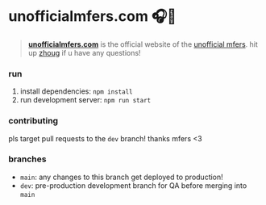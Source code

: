 # unofficialmfers.com 🎧🚬

> [**unofficialmfers.com**](https://unofficialmfers.com) is the official website of the [unofficial mfers](https://twitter.com/unofficialmfers). hit up [zhoug](https://twitter.com/zhoug0x) if u have any questions!

### run

1. install dependencies: `npm install`
1. run development server: `npm run start`

### contributing

pls target pull requests to the `dev` branch! thanks mfers <3

### branches

- `main`: any changes to this branch get deployed to production!
- `dev`: pre-production development branch for QA before merging into `main`

